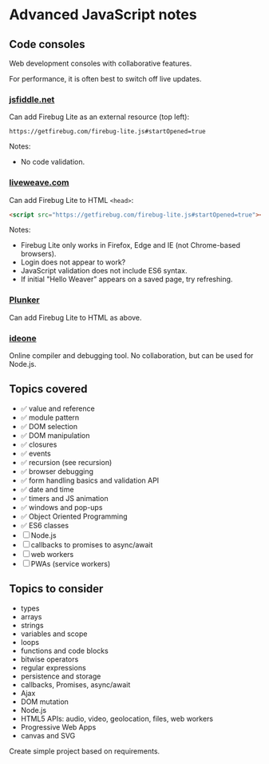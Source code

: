 # Advanced JavaScript notes

## Code consoles
Web development consoles with collaborative features.

For performance, it is often best to switch off live updates.

### [jsfiddle.net](https://jsfiddle.net/)
Can add Firebug Lite as an external resource (top left):

```
https://getfirebug.com/firebug-lite.js#startOpened=true
```

Notes:

* No code validation.


### [liveweave.com](https://liveweave.com/)
Can add Firebug Lite to HTML `<head>`:

```html
<script src="https://getfirebug.com/firebug-lite.js#startOpened=true"></script>
```

Notes:

* Firebug Lite only works in Firefox, Edge and IE (not Chrome-based browsers).
* Login does not appear to work?
* JavaScript validation does not include ES6 syntax.
* If initial "Hello Weaver" appears on a saved page, try refreshing.

### [Plunker](http://plnkr.co/)
Can add Firebug Lite to HTML as above.


### [ideone](https://ideone.com/)
Online compiler and debugging tool. No collaboration, but can be used for Node.js.


## Topics covered

* ✅ value and reference
* ✅ module pattern
* ✅ DOM selection
* ✅ DOM manipulation
* ✅ closures
* ✅ events
* ✅ recursion (see recursion)
* ✅ browser debugging
* ✅ form handling basics and validation API
* ✅ date and time
* ✅ timers and JS animation
* ✅ windows and pop-ups
* ✅ Object Oriented Programming
* ✅ ES6 classes
* ☐ Node.js
* ☐ callbacks to promises to async/await
* ☐ web workers
* ☐ PWAs (service workers)


## Topics to consider

* types
* arrays
* strings
* variables and scope
* loops
* functions and code blocks
* bitwise operators
* regular expressions
* persistence and storage
* callbacks, Promises, async/await
* Ajax
* DOM mutation
* Node.js
* HTML5 APIs: audio, video, geolocation, files, web workers
* Progressive Web Apps
* canvas and SVG


Create simple project based on requirements.
